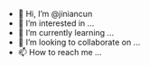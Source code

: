 - 👋 Hi, I’m @jiniancun
- 👀 I’m interested in ...
- 🌱 I’m currently learning ...
- 💞️ I’m looking to collaborate on ...
- 📫 How to reach me ...

<!---
jiniancun/jiniancun is a ✨ special ✨ repository because its `README.md` (this file) appears on your GitHub profile.
You can click the Preview link to take a look at your changes.
--->
